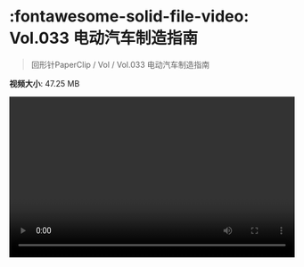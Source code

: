# :fontawesome-solid-file-video: Vol.033 电动汽车制造指南

> 回形针PaperClip / Vol / Vol.033 电动汽车制造指南

**视频大小**: 47.25 MB

<video id="V-a5055a7208a4105a3a8235ec7415f34d" width="512" height="288" preload="none" playsinline webkit-playsinline></video>